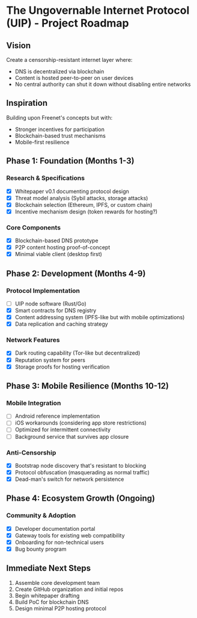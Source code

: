 # The Ungovernable Internet Protocol (UIP) - Project Roadmap

## Vision
Create a censorship-resistant internet layer where:

- DNS is decentralized via blockchain
- Content is hosted peer-to-peer on user devices
- No central authority can shut it down without disabling entire networks

## Inspiration
Building upon Freenet's concepts but with:

- Stronger incentives for participation
- Blockchain-based trust mechanisms
- Mobile-first resilience

## Phase 1: Foundation (Months 1-3)

### Research & Specifications
- [x] Whitepaper v0.1 documenting protocol design
- [x] Threat model analysis (Sybil attacks, storage attacks)
- [x] Blockchain selection (Ethereum, IPFS, or custom chain)
- [x] Incentive mechanism design (token rewards for hosting?)

### Core Components
- [x] Blockchain-based DNS prototype
- [x] P2P content hosting proof-of-concept
- [x] Minimal viable client (desktop first)

## Phase 2: Development (Months 4-9)

### Protocol Implementation
- [ ] UIP node software (Rust/Go)
- [x] Smart contracts for DNS registry
- [x] Content addressing system (IPFS-like but with mobile optimizations)
- [x] Data replication and caching strategy

### Network Features

- [x] Dark routing capability (Tor-like but decentralized)
- [x] Reputation system for peers
- [x] Storage proofs for hosting verification

## Phase 3: Mobile Resilience (Months 10-12)

### Mobile Integration

- [ ] Android reference implementation
- [ ] iOS workarounds (considering app store restrictions)
- [ ] Optimized for intermittent connectivity
- [ ] Background service that survives app closure

### Anti-Censorship

- [x] Bootstrap node discovery that's resistant to blocking
- [x] Protocol obfuscation (masquerading as normal traffic)
- [x] Dead-man's switch for network persistence

## Phase 4: Ecosystem Growth (Ongoing)

### Community & Adoption

- [x] Developer documentation portal
- [x] Gateway tools for existing web compatibility
- [x] Onboarding for non-technical users
- [x] Bug bounty program

## Immediate Next Steps

1. Assemble core development team
2. Create GitHub organization and initial repos
3. Begin whitepaper drafting
4. Build PoC for blockchain DNS
5. Design minimal P2P hosting protocol
